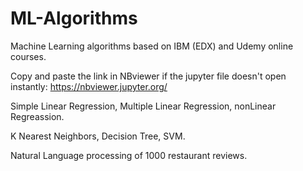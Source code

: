 # ML-Algorithms
Machine Learning algorithms based on IBM (EDX) and Udemy online courses.

Copy and paste the link in NBviewer if the jupyter file doesn't open instantly:
https://nbviewer.jupyter.org/

Simple Linear Regression, Multiple Linear Regression, nonLinear Regreassion.

K Nearest Neighbors, Decision Tree, SVM.

Natural Language processing of 1000 restaurant reviews.
